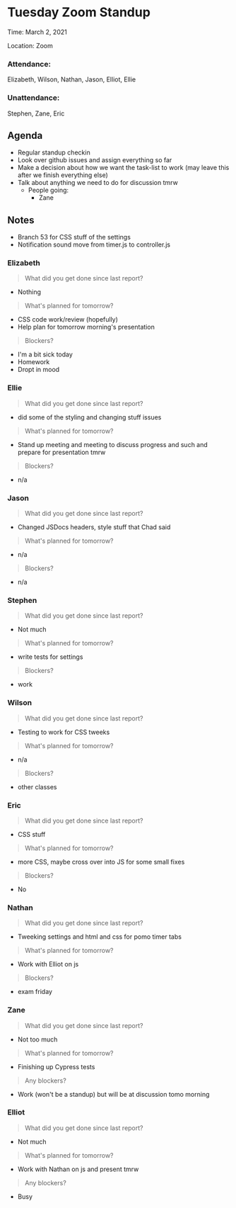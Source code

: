 # Tuesday Zoom Standup
Time: March 2, 2021 

Location: Zoom

### Attendance:

Elizabeth, Wilson, Nathan, Jason, Elliot, Ellie

### Unattendance:
Stephen, Zane, Eric


## Agenda
- Regular standup checkin
- Look over github issues and assign everything so far
- Make a decision about how we want the task-list to work (may leave this after we finish everything else)
- Talk about anything we need to do for discussion tmrw
  - People going:
    - Zane


## Notes
- Branch 53 for CSS stuff of the settings
- Notification sound move from timer.js to controller.js
  
### Elizabeth
> What did you get done since last report?
- Nothing
> What's planned for tomorrow?
- CSS code work/review (hopefully)
- Help plan for tomorrow morning's presentation
> Blockers?
- I'm a bit sick today
- Homework
- Dropt in mood

### Ellie
> What did you get done since last report?
- did some of the styling and changing stuff issues
> What's planned for tomorrow?
- Stand up meeting and meeting to discuss progress and such and prepare for presentation tmrw
> Blockers?
- n/a

### Jason
> What did you get done since last report?
- Changed JSDocs headers, style stuff that Chad said
> What's planned for tomorrow?
- n/a
> Blockers?
- n/a

### Stephen
> What did you get done since last report?
- Not much
> What's planned for tomorrow?
- write tests for settings
> Blockers?
- work

### Wilson
> What did you get done since last report?
- Testing to work for CSS tweeks
> What's planned for tomorrow?
- n/a
> Blockers?
- other classes

### Eric
> What did you get done since last report?
- CSS stuff
> What's planned for tomorrow?
- more CSS, maybe cross over into JS for some small fixes
> Blockers?
- No

### Nathan
> What did you get done since last report?
- Tweeking settings and html and css for pomo timer tabs
> What's planned for tomorrow?
- Work with Elliot on js
> Blockers?
- exam friday

### Zane
> What did you get done since last report?
- Not too much
> What's planned for tomorrow?
- Finishing up Cypress tests
> Any blockers?
- Work (won't be a standup) but will be at discussion tomo morning

### Elliot
> What did you get done since last report?
- Not much
> What's planned for tomorrow?
- Work with Nathan on js and present tmrw
> Any blockers?
- Busy
